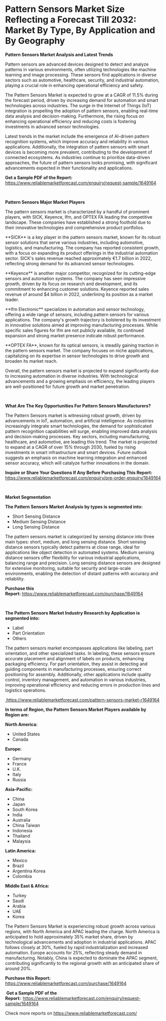 <p><h1>Pattern Sensors Market Size Reflecting a Forecast Till 2032: Market By Type, By Application and By Geography</h1></p><p><strong>Pattern Sensors Market Analysis and Latest Trends</strong></p>
<p><p>Pattern sensors are advanced devices designed to detect and analyze patterns in various environments, often utilizing technologies like machine learning and image processing. These sensors find applications in diverse sectors such as automotive, healthcare, security, and industrial automation, playing a crucial role in enhancing operational efficiency and safety.</p><p>The Pattern Sensors Market is expected to grow at a CAGR of 11.5% during the forecast period, driven by increasing demand for automation and smart technologies across industries. The surge in the Internet of Things (IoT) integration is propelling the adoption of pattern sensors, enabling real-time data analysis and decision-making. Furthermore, the rising focus on enhancing operational efficiency and reducing costs is fostering investments in advanced sensor technologies.</p><p>Latest trends in the market include the emergence of AI-driven pattern recognition systems, which improve accuracy and reliability in various applications. Additionally, the integration of pattern sensors with smart devices is becoming more prevalent, contributing to the development of connected ecosystems. As industries continue to prioritize data-driven approaches, the future of pattern sensors looks promising, with significant advancements expected in their functionality and applications.</p></p>
<p><strong>Get a Sample PDF of the Report:&nbsp;</strong> <a href="https://www.reliablemarketforecast.com/enquiry/request-sample/1649164?utm_campaign=2307&utm_medium=2&utm_source=Github&utm_content=ia&utm_term=09042025&utm_id=pattern-sensors">https://www.reliablemarketforecast.com/enquiry/request-sample/1649164</a></p>
<p>&nbsp;</p>
<p><strong>Pattern Sensors Major Market Players</strong></p>
<p><p>The pattern sensors market is characterized by a handful of prominent players, with SICK, Keyence, Ifm, and OPTEX FA leading the competitive landscape. These companies have established a strong foothold due to their innovative technologies and comprehensive product portfolios.</p><p>**SICK** is a key player in the pattern sensors market, known for its robust sensor solutions that serve various industries, including automotive, logistics, and manufacturing. The company has reported consistent growth, with a focus on expanding its product offerings in the industrial automation sector. SICK's sales revenue reached approximately €1.7 billion in 2022, reflecting strong demand for its advanced sensor technologies.</p><p>**Keyence** is another major competitor, recognized for its cutting-edge sensors and automation systems. The company has seen impressive growth, driven by its focus on research and development, and its commitment to enhancing customer solutions. Keyence reported sales revenue of around $4 billion in 2022, underlining its position as a market leader.</p><p>**Ifm Electronic** specializes in automation and sensor technology, offering a wide range of sensors, including pattern sensors for various applications. The company's growth trajectory is bolstered by its investment in innovative solutions aimed at improving manufacturing processes. While specific sales figures for Ifm are not publicly available, its continued expansion and strong market presence indicate robust performance.</p><p>**OPTEX FA**, known for its optical sensors, is steadily gaining traction in the pattern sensors market. The company focuses on niche applications, capitalizing on its expertise in sensor technologies to drive growth and broaden its market reach.</p><p>Overall, the pattern sensors market is projected to expand significantly due to increasing automation in diverse industries. With technological advancements and a growing emphasis on efficiency, the leading players are well-positioned for future growth and market penetration.</p></p>
<p>&nbsp;</p>
<p><strong>What Are The Key Opportunities For Pattern Sensors Manufacturers?</strong></p>
<p><p>The Pattern Sensors market is witnessing robust growth, driven by advancements in IoT, automation, and artificial intelligence. As industries increasingly integrate smart technologies, the demand for sophisticated pattern recognition capabilities will surge, enabling improved data analysis and decision-making processes. Key sectors, including manufacturing, healthcare, and automotive, are leading this trend. The market is projected to expand at a CAGR of over 15% through 2030, fueled by rising investments in smart infrastructure and smart devices. Future outlook suggests an emphasis on machine learning integration and enhanced sensor accuracy, which will catalyze further innovations in the domain.</p></p>
<p><strong>Inquire or Share Your Questions If Any Before Purchasing This Report:</strong> <a href="https://www.reliablemarketforecast.com/enquiry/pre-order-enquiry/1649164?utm_campaign=2307&utm_medium=2&utm_source=Github&utm_content=ia&utm_term=09042025&utm_id=pattern-sensors">https://www.reliablemarketforecast.com/enquiry/pre-order-enquiry/1649164</a></p>
<p>&nbsp;</p>
<p><strong>Market Segmentation</strong></p>
<p><strong>The Pattern Sensors Market Analysis by types is segmented into:</strong></p>
<p><ul><li>Short Sensing Distance</li><li>Medium Sensing Distance</li><li>Long Sensing Distance</li></ul></p>
<p><p>The pattern sensors market is categorized by sensing distance into three main types: short, medium, and long sensing distance. Short sensing distance sensors typically detect patterns at close range, ideal for applications like object detection in automated systems. Medium sensing distance sensors offer flexibility for various industrial applications, balancing range and precision. Long sensing distance sensors are designed for extensive monitoring, suitable for security and large-scale environments, enabling the detection of distant patterns with accuracy and reliability.</p></p>
<p><strong>Purchase this Report:&nbsp;</strong><a href="https://www.reliablemarketforecast.com/purchase/1649164?utm_campaign=2307&utm_medium=2&utm_source=Github&utm_content=ia&utm_term=09042025&utm_id=pattern-sensors">https://www.reliablemarketforecast.com/purchase/1649164</a></p>
<p>&nbsp;</p>
<p><strong>The Pattern Sensors Market Industry Research by Application is segmented into:</strong></p>
<p><ul><li>Label</li><li>Part Orientation</li><li>Others</li></ul></p>
<p><p>The pattern sensors market encompasses applications like labeling, part orientation, and other specialized tasks. In labeling, these sensors ensure accurate placement and alignment of labels on products, enhancing packaging efficiency. For part orientation, they assist in detecting and guiding components in manufacturing processes, ensuring correct positioning for assembly. Additionally, other applications include quality control, inventory management, and automation in various industries, improving operational efficiency and reducing errors in production lines and logistics operations.</p></p>
<p><a href="https://www.reliablemarketforecast.com/pattern-sensors-market-r1649164?utm_campaign=2307&utm_medium=2&utm_source=Github&utm_content=ia&utm_term=09042025&utm_id=pattern-sensors">&nbsp;https://www.reliablemarketforecast.com/pattern-sensors-market-r1649164</a></p>
<p><strong>In terms of Region, the Pattern Sensors Market Players available by Region are:</strong></p>
<p>
    <p> <strong> North America: </strong>
        <ul>
            <li>United States</li>
            <li>Canada</li>
        </ul>
        </p> 
    <p> <strong> Europe: </strong>
        <ul>
            <li>Germany</li>
            <li>France</li>
            <li>U.K.</li>
            <li>Italy</li>
            <li>Russia</li>
        </ul>
        </p> 
    <p> <strong> Asia-Pacific: </strong>
        <ul>
            <li>China</li>
            <li>Japan</li>
            <li>South Korea</li>
            <li>India</li>
            <li>Australia</li>
            <li>China Taiwan</li>
            <li>Indonesia</li>
            <li>Thailand</li>
            <li>Malaysia</li>
        </ul>
        </p> 
    <p> <strong> Latin America: </strong>
        <ul>
            <li>Mexico</li>
            <li>Brazil</li>
            <li>Argentina Korea</li>
            <li>Colombia</li>
        </ul>
        </p> 
    <p> <strong> Middle East & Africa: </strong>
        <ul>
            <li>Turkey</li>
            <li>Saudi</li>
            <li>Arabia</li>
            <li>UAE</li>
            <li>Korea</li>
        </ul>
    </p>
    </p>
<p><p>The Pattern Sensors Market is experiencing robust growth across various regions, with North America and APAC leading the charge. North America is anticipated to hold approximately 35% market share, driven by technological advancements and adoption in industrial applications. APAC follows closely at 30%, fueled by rapid industrialization and increased automation. Europe accounts for 25%, reflecting steady demand in manufacturing. Notably, China is expected to dominate the APAC segment, contributing significantly to the regional growth with an anticipated share of around 20%.</p></p>
<p><strong>Purchase this Report: </strong><a href="https://www.reliablemarketforecast.com/purchase/1649164?utm_campaign=2307&utm_medium=2&utm_source=Github&utm_content=ia&utm_term=09042025&utm_id=pattern-sensors">https://www.reliablemarketforecast.com/purchase/1649164</a></p>
<p>&nbsp;<strong>Get a Sample PDF of the Report:&nbsp;&nbsp;</strong><a href="https://www.reliablemarketforecast.com/enquiry/request-sample/1649164?utm_campaign=2307&utm_medium=2&utm_source=Github&utm_content=ia&utm_term=09042025&utm_id=pattern-sensors">https://www.reliablemarketforecast.com/enquiry/request-sample/1649164</a></p>
<p><strong></strong></p>
<p>Check more reports on <a href="https://www.reliablemarketforecast.com/?utm_campaign=2307&utm_medium=2&utm_source=Github&utm_content=ia&utm_term=09042025&utm_id=pattern-sensors">https://www.reliablemarketforecast.com/</a></p>